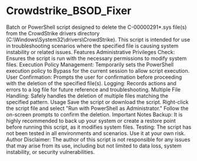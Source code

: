 # Crowdstrike_BSOD_Fixer

 Batch or PowerShell script designed to delete the C-00000291*.sys file(s) from the CrowdStrike drivers directory (C:\Windows\System32\drivers\CrowdStrike). This script is intended for use in troubleshooting scenarios where the specified file is causing system instability or related issues.
Features
Administrative Privileges Check: Ensures the script is run with the necessary permissions to modify system files.
Execution Policy Management: Temporarily sets the PowerShell execution policy to Bypass for the current session to allow script execution.
User Confirmation: Prompts the user for confirmation before proceeding with the deletion of the specified file(s).
Logging: Records actions and errors to a log file for future reference and troubleshooting.
Multiple File Handling: Safely handles the deletion of multiple files matching the specified pattern.
Usage
Save the script or download the script. 
Right-click the script file and select "Run with PowerShell as Administrator."
Follow the on-screen prompts to confirm the deletion.
Important Notes
Backup: It is highly recommended to back up your system or create a restore point before running this script, as it modifies system files.
Testing: The script has not been tested in all environments and scenarios. Use it at your own risk.
Author Disclaimer: The author of this script is not responsible for any issues that may arise from its use, including but not limited to data loss, system instability, or security vulnerabilities. 
